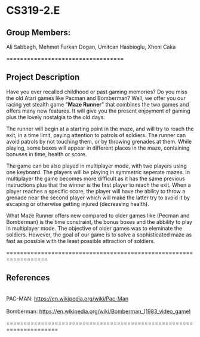 # CS319-2.E
## Group Members:

Ali Sabbagh, Mehmet Furkan Dogan, Umitcan Hasbioglu, Xheni Caka

==================================


## Project Description

Have you ever recalled childhood or past gaming memories?
Do you miss the old Atari games like Pacman and Bomberman?
Well, we offer you our racing yet stealth game "<b>Maze Runner</b>" that combines the two games and offers many new features. It will give you the present enjoyment of gaming plus the lovely nostalgia to the old days.

The runner will begin at a starting point in the maze, and will try to reach the exit, in a time limit, paying attention to patrols of soldiers. The runner can avoid patrols by not touching them, or by throwing grenades at them.
While playing, some boxes will appear in different places in the maze, containing bonuses in time, health or score.

The game can be also played in multiplayer mode, with two players using one keyboard.
The players will be playing in symmetric seperate mazes. In multiplayer the game becomes more difficult as it has the same previous instructions plus that the winner is the first player to reach the exit. When a player reaches a specific score, the player will have the ability to throw a grenade near the second player which will make the latter try to avoid it by escaping or otherwise getting injured (decreasing health).

What Maze Runner offers new compared to older games like (Pecman and Bomberman) is the time constraint, the bonus boxes and the abbility to play in multiplayer mode.
The objective of older games was to eleminate the soldiers. However, the goal of our game is to solve a sophisticated maze as fast as possible with the least possible attraction of soldiers.

==================================================================

## References

</br>PAC-MAN: https://en.wikipedia.org/wiki/Pac-Man </br>
</br>Bomberman: https://en.wikipedia.org/wiki/Bomberman_(1983_video_game) </br>

=====================================================================
